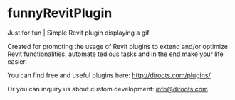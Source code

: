 # funnyRevitPlugin

Just for fun | Simple Revit plugin displaying a gif

Created for promoting the usage of Revit plugins to extend and/or optimize Revit functionalities, automate tedious tasks and in the end make your life easier. 

You can find free and useful plugins here:
http://diroots.com/plugins/

Or you can inquiry us about custom development: 
info@diroots.com
  
